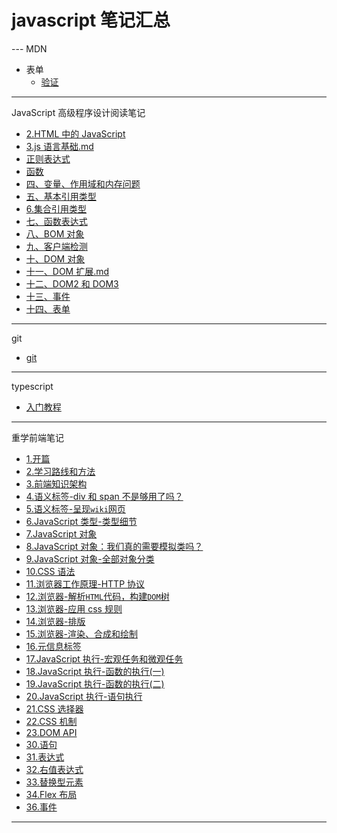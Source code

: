 # javascript 笔记汇总

--- MDN

- 表单
  - [验证](./docs/MDN/HTML/form/form.validate.md)

---

JavaScript 高级程序设计阅读笔记

- [2.HTML 中的 JavaScript](./docs/高程笔记/2.在HTML中的JavaScript.md)
- [3.js 语言基础.md](./docs/高程笔记/3.js语言基础.md)
- [正则表达式](./docs/高程笔记/正则表达式（RegExp）.md)
- [函数](./docs/高程笔记/function.md)
- [四、变量、作用域和内存问题](./docs/高程笔记/四、变量、作用域和内存问题.md)
- [五、基本引用类型](./docs/高程笔记/05.基本引用类型.md)
- [6.集合引用类型](./docs/高程笔记/06.集合引用类型.md)
- [七、函数表达式](./docs/高程笔记/七、函数表达式.md)
- [八、BOM 对象](./docs/高程笔记/八、BOM对象.md)
- [九、客户端检测](./docs/高程笔记/九、客户端检测.md)
- [十、DOM 对象](./docs/高程笔记/十、DOM.md)
- [十一、DOM 扩展.md](./docs/高程笔记/11DOM扩展.md)
- [十二、DOM2 和 DOM3](./docs\高程笔记\12.DOM2和DOM3\12.DOM2和DOM3.md)
- [十三、事件](./docs\高程笔记/13.事件/13.事件.md)
- [十四、表单](./docs\高程笔记/14.表单.md)

---

git

- [git](./docs/git.md)

---

typescript

- [入门教程](./docs/ts/tutorial.md)

---

重学前端笔记

- [1.开篇](./docs/lessons/relearn-front-end-1.md)
- [2.学习路线和方法](./docs/lessons/relearn-front-end-2.md)
- [3.前端知识架构](./docs/lessons/relearn-front-end-3/relearn-front-end-3.md)
- [4.语义标签-div 和 span 不是够用了吗？](./docs/lessons/relearn-front-end-4.md)
- [5.语义标签-呈现`wiki`网页](./docs/lessons/relearn-front-end-5/relearn-front-end-5.md)
- [6.JavaScript 类型-类型细节](./docs/lessons/relearn-front-end-6/relearn-front-end-6.md)
- [7.JavaScript 对象](./docs/lessons/relearn-front-end-7.md)
- [8.JavaScript 对象：我们真的需要模拟类吗？](./docs/lessons/relearn-front-end-8.md)
- [9.JavaScript 对象-全部对象分类](./docs/lessons/relearn-front-end-9/relearn-front-end-9.md)
- [10.CSS 语法](./docs/lessons/relearn-front-end-10.md)
- [11.浏览器工作原理-HTTP 协议](./docs/lessons/relearn-front-end-11/relearn-front-end-11.md)
- [12.浏览器-解析`HTML`代码，构建`DOM`树](./docs/lessons/relearn-front-end-12/relearn-front-end-12.md)
- [13.浏览器-应用 css 规则](./docs/lessons/relearn-front-end-13.md)
- [14.浏览器-排版](./docs/lessons/relearn-front-end-14.md)
- [15.浏览器-渲染、合成和绘制](./docs/lessons/relearn-front-end-15.md)
- [16.元信息标签](./docs/lessons/relearn-front-end-16.md)
- [17.JavaScript 执行-宏观任务和微观任务](./docs/lessons/relearn-front-end-17.md)
- [18.JavaScript 执行-函数的执行(一)](./docs/lessons/relearn-front-end-18/relearn-front-end-18.md)
- [19.JavaScript 执行-函数的执行(二)](./docs/lessons/relearn-front-end-19/relearn-front-end-19.md)
- [20.JavaScript 执行-语句执行](./docs/lessons/relearn-front-end-20/relearn-front-end-20.md)
- [21.CSS 选择器](./docs/lessons/relearn-front-end-21/relearn-front-end-21.md)
- [22.CSS 机制](./docs/lessons/relearn-front-end-22/relearn-front-end-22.md)
- [23.DOM API](./docs/lessons/relearn-front-end-23/relearn-front-end-23.md)
- [30.语句](./docs/lessons/relearn-front-end-30.pdf)
- [31.表达式](./docs/lessons/relearn-front-end-31.md)
- [32.右值表达式](./docs/lessons/relearn-front-end-32.md)
- [33.替换型元素](./docs/lessons/relearn-front-end-33.md)
- [34.Flex 布局](./docs/lessons/relearn-front-end-34.md)
- [36.事件](./docs/lessons/relearn-front-end-36.md)

---
